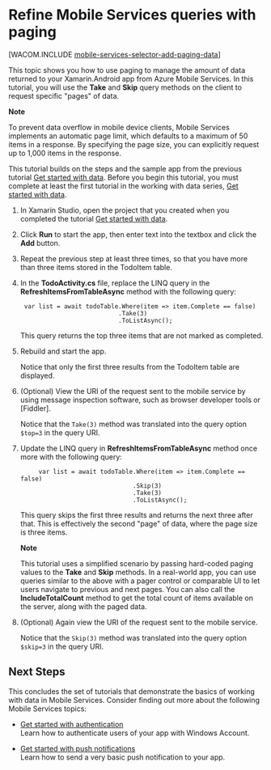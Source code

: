 <properties urlDisplayName="Add paging to data" pageTitle="Add paging to data (Xamarin Android) | Mobile Dev Center" metaKeywords="" description="Learn how to use paging to manage the amount of data returned to your Xamarin Android app from Mobile Services."  services="mobile-services" metaCanonical="" disqusComments="1" umbracoNaviHide="1" documentationCenter="Mobile" title="Refine Mobile Services queries with paging" authors="donnam" manager="dwrede" />

<tags ms.service="mobile-services" ms.workload="mobile" ms.tgt_pltfrm="mobile-xamarin-android" ms.devlang="dotnet" ms.topic="article" ms.date="09/25/2014" ms.author="donnam" />

# Refine Mobile Services queries with paging

[WACOM.INCLUDE [mobile-services-selector-add-paging-data](../includes/mobile-services-selector-add-paging-data.md)]


This topic shows you how to use paging to manage the amount of data returned to your Xamarin.Android app from Azure Mobile Services. In this tutorial, you will use the **Take** and **Skip** query methods on the client to request specific "pages" of data.

<div class="dev-callout"><b>Note</b>
<p>To prevent data overflow in mobile device clients, Mobile Services implements an automatic page limit, which defaults to a maximum of 50 items in a response. By specifying the page size, you can explicitly request up to 1,000 items in the response.</p>
</div>

This tutorial builds on the steps and the sample app from the previous tutorial [Get started with data]. Before you begin this tutorial, you must complete at least the first tutorial in the working with data series, [Get started with data]. 

1. In Xamarin Studio, open the project that you created when you completed the tutorial [Get started with data].

2. Click **Run** to start the app, then enter text into the textbox and click the **Add** button.

3. Repeat the previous step at least three times, so that you have more than three items stored in the TodoItem table. 

4. In the **TodoActivity.cs** file, replace the LINQ query in the **RefreshItemsFromTableAsync** method with the following query:

		var list = await todoTable.Where(item => item.Complete == false)
						          .Take(3)
			                      .ToListAsync();

	  This query returns the top three items that are not marked as completed.

5. Rebuild and start the app. 
   
    Notice that only the first three results from the TodoItem table are displayed. 

6. (Optional) View the URI of the request sent to the mobile service by using message inspection software, such as browser developer tools or [Fiddler]. 

   	Notice that the `Take(3)` method was translated into the query option `$top=3` in the query URI.

7. Update the LINQ query in **RefreshItemsFromTableAsync** method once more with the following query:
            
			var list = await todoTable.Where(item => item.Complete == false)
							          .Skip(3)
				                      .Take(3)
                 				      .ToListAsync();

   	This query skips the first three results and returns the next three after that. This is effectively the second "page" of data, where the page size is three items.

    <div class="dev-callout"><b>Note</b>
    <p>This tutorial uses a simplified scenario by passing hard-coded paging values to the <strong>Take</strong> and <strong>Skip</strong> methods. In a real-world app, you can use queries similar to the above with a pager control or comparable UI to let users navigate to previous and next pages. You can also call the  <strong>IncludeTotalCount</strong> method to get the total count of items available on the server, along with the paged data.</p>
    </div>

8. (Optional) Again view the URI of the request sent to the mobile service. 

   	Notice that the `Skip(3)` method was translated into the query option `$skip=3` in the query URI.

## <a name="next-steps"> </a>Next Steps

This concludes the set of tutorials that demonstrate the basics of working with data in Mobile Services. Consider finding out more about the following Mobile Services topics:

* [Get started with authentication]
  <br/>Learn how to authenticate users of your app with Windows Account.
 
* [Get started with push notifications] 
  <br/>Learn how to send a very basic push notification to your app.

<!-- Anchors. -->

[Next Steps]:#next-steps

<!-- Images. -->


<!-- URLs. -->
[Get started with Mobile Services]: /en-us/develop/mobile/tutorials/get-started-xamarin-android
[Get started with data]: /en-us/develop/mobile/tutorials/get-started-with-data-xamarin-android
[Get started with authentication]: /en-us/develop/mobile/tutorials/get-started-with-users-xamarin-android
[Get started with push notifications]: /en-us/develop/mobile/tutorials/get-started-with-push-xamarin-android

[Management Portal]: https://manage.windowsazure.com/

<!--HONumber=27-->
